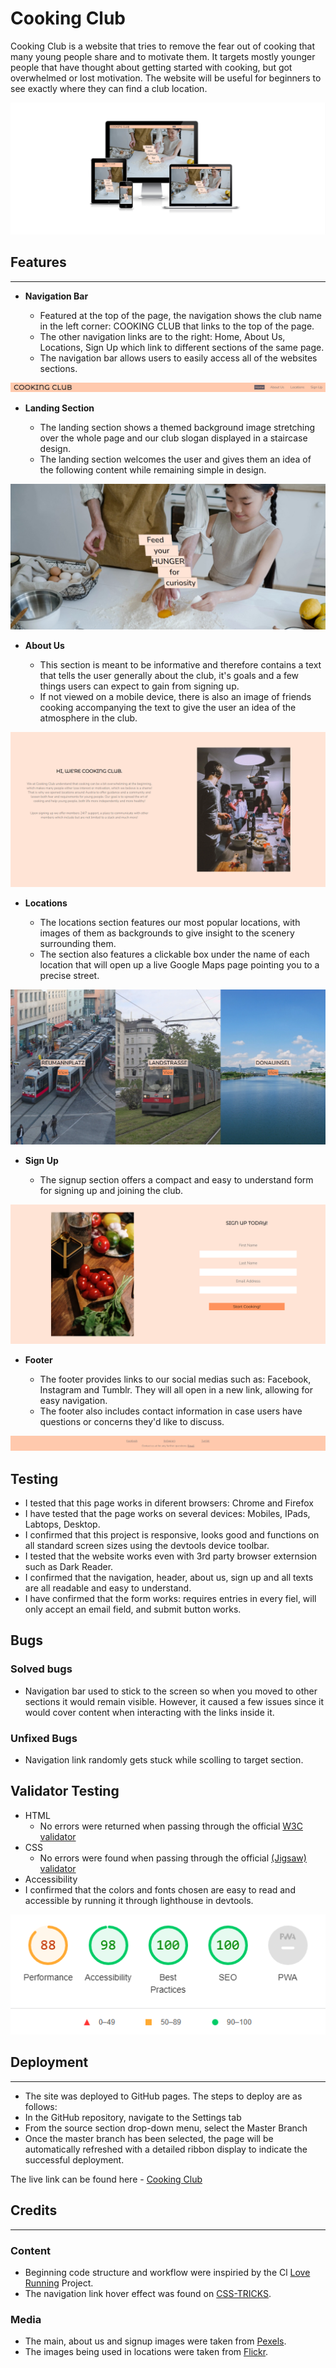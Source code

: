 # Cooking Club

Cooking Club is a website that tries to remove the fear out of cooking that many young people share and to motivate them. It targets mostly younger people that have thought about getting started with cooking, but got overwhelmed or lost motivation. The website will be useful for beginners to see exactly where they can find a club location.

![Responsive Design](assets/images/responsive.png)

## Features

---

- __Navigation Bar__

    - Featured at the top of the page, the navigation shows the club name in the left corner: COOKING CLUB that links to the top of the page.
    - The other navigation links are to the right: Home, About Us, Locations, Sign Up which link to different sections of the same page.
    - The navigation bar allows users to easily access all of the websites sections.

![Nav Bar](assets/images/nav_bar.png)

- __Landing Section__

     - The landing section shows a themed background image stretching over the whole page and our club slogan displayed in a staircase design.
     - The landing section welcomes the user and gives them an idea of the following content while remaining simple in design.

![Landing Section](assets/images/landing_section.png)

- __About Us__

    - This section is meant to be informative and therefore contains a text that tells the user generally about the club, it's goals and a few things users can expect to gain from signing up.
    - If not viewed on a mobile device, there is also an image of friends cooking accompanying the text to give the user an idea of the atmosphere in the club.

![About Us](assets/images/about_us.png)

- __Locations__

    - The locations section features our most popular locations, with images of them as backgrounds to give insight to the scenery surrounding them.
    - The section also features a clickable box under the name of each location that will open up a live Google Maps page pointing you to a precise street.

![Locations](assets/images/locations.png)

- __Sign Up__

    - The signup section offers a compact and easy to understand form for signing up and joining the club.

![Sign Up](assets/images/sign_up.png)

- __Footer__

    - The footer provides links to our social medias such as: Facebook, Instagram and Tumblr. They will all open in a new link, allowing for easy navigation.
    - The footer also includes contact information in case users have questions or concerns they'd like to discuss.

![Footer](assets/images/footer.png)


## Testing 

 - I tested that this page works in diferent browsers: Chrome and Firefox
 - I have tested that the page works on several devices: Mobiles, IPads, Labtops, Desktop.
 - I confirmed that this project is responsive, looks good and functions on all standard screen sizes using the devtools device toolbar.
 - I tested that the website works even with 3rd party browser externsion such as Dark Reader.
 - I confirmed that the navigation, header, about us, sign up and all texts are all readable and easy to understand.
 - I have confirmed that the form works: requires entries in every fiel, will only accept an email field, and submit button works.

## Bugs

### Solved bugs
 - Navigation bar used to stick to the screen so when you moved to other sections it would remain visible. However, it caused a few issues since it would cover content when interacting with the links inside it.

### Unfixed Bugs
 - Navigation link randomly gets stuck while scolling to target section.

## Validator Testing 

- HTML
  - No errors were returned when passing through the official [W3C validator](https://validator.w3.org/nu/?doc=https%3A%2F%2Flukapredojevic.github.io%2Fcooking-club%2Findex.html)
- CSS
  - No errors were found when passing through the official [(Jigsaw) validator](https://jigsaw.w3.org/css-validator/validator?uri=https%3A%2F%2Flukapredojevic.github.io%2Fcooking-club%2Findex.html&profile=css3svg&usermedium=all&warning=1&vextwarning=&lang=de)
- Accessibility
 - I confirmed that the colors and fonts chosen are easy to read and accessible by running it through lighthouse in devtools.

![Lighthouse Score](assets/images/lighthouse_score.png)

## Deployment

---

  - The site was deployed to GitHub pages. The steps to deploy are as follows: 
  - In the GitHub repository, navigate to the Settings tab 
  - From the source section drop-down menu, select the Master Branch
  - Once the master branch has been selected, the page will be automatically refreshed with a detailed ribbon display to indicate the successful deployment. 

The live link can be found here - [Cooking Club](https://lukapredojevic.github.io/cooking-club/index.html)


## Credits

---

### Content

- Beginning code structure and workflow were inspiried by the Cl [Love Running](https://learn.codeinstitute.net/courses/course-v1:CodeInstitute+LR101+2021_T1/courseware/4a07c57382724cfda5834497317f24d5/f2db5fd401004fccb43b01a6066a5333/) Project.
- The navigation link hover effect was found on [CSS-TRICKS](https://css-tricks.com/).

### Media

- The main, about us and signup images were taken from [Pexels](https://www.pexels.com/).
- The images being used in locations were taken from [Flickr](https://www.flickr.com/).